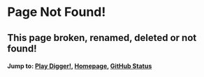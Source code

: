 # Page Not Found!
## This page broken, renamed, deleted or not found!
#### Jump to: [Play Digger!](https://OverdueWeevil2-Org.github.io/DOSBox-Emulator/play.html?game=games%2Fdigger-v3.jsdos), [Homepage](https://OverdueWeevil2-Org.github.io/DOSBox-Emulator/), [GitHub Status](https://status.github.com)
